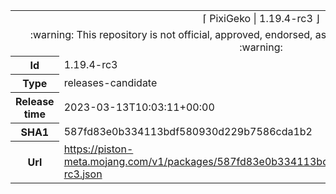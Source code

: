 <html><table>
<tr><td colspan="2" align="center"><img width="0" height="0"><br/>⌈ PixiGeko | 1.19.4-rc3 ⌋<br/><img width="0" height="0"></td></tr>
<tr><td colspan="2" align="center"><img width="0" height="0"><br/>
:warning: This repository is not official, approved, endorsed, associated or connected with Mojang :warning:
<br/><img width="0" height="0"></td></tr>
<tr><th>Id</th><td>1.19.4-rc3</td></tr>
<tr><th>Type</th><td>releases-candidate</td></tr>
<tr><th>Release time</th><td>2023-03-13T10:03:11+00:00</td></tr>
<tr><th>SHA1</th><td>587fd83e0b334113bdf580930d229b7586cda1b2</td></tr>
<tr><th>Url</th><td><a href="https://piston-meta.mojang.com/v1/packages/587fd83e0b334113bdf580930d229b7586cda1b2/1.19.4-rc3.json">https://piston-meta.mojang.com/v1/packages/587fd83e0b334113bdf580930d229b7586cda1b2/1.19.4-rc3.json</a></td></tr>